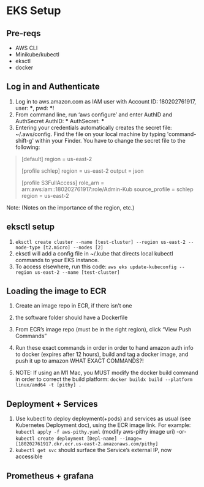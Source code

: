 # EKS Setup

## Pre-reqs

- AWS CLI
- Minikube/kubectl
- eksctl
- docker

## Log in and Authenticate

1. Log in to aws.amazon.com as IAM user with Account ID: 180202761917, user: **\***, pwd: **\***!
2. From command line, run ‘aws configure’ and enter AuthID and AuthSecret
   AuthID: **\***
   AuthSecret: **\***
3. Entering your credentials automatically creates the secret file: ~/.aws/config.  Find the file on your local machine by typing 'command-shift-g' within your Finder.  You have to change the secret file to the following:

> [default]
> region = us-east-2
>
> [profile schlep]
> region = us-east-2
> output = json
>
> [profile S3FullAccess]
> role_arn = arn:aws:iam::180202761917:role/Admin-Kub
> source_profile = schlep
> region = us-east-2

Note: (Notes on the importance of the region, etc.)

## eksctl setup

1. `eksctl create cluster --name [test-cluster] --region us-east-2 --node-type [t2.micro] --nodes [2]`
2. eksctl will add a config file in ~/.kube that directs local kubectl commands to your EKS instance.
3. To access elsewhere, run this code:
   `aws eks update-kubeconfig --region us-east-2 --name [test-cluster]`

## Loading the image to ECR

1. Create an image repo in ECR, if there isn’t one
2. the software folder should have a Dockerfile
3. From ECR’s image repo (must be in the right region), click “View Push Commands”
4. Run these exact commands in order in order to hand amazon auth info to docker (expires after 12 hours), build and tag a docker image, and push it up to amazon
WHAT EXACT COMMANDS?!
   
5. NOTE: If using an M1 Mac, you MUST modify the docker build command in order to correct the build platform:
   `docker buildx build --platform linux/amd64 -t [pithy] .`

## Deployment + Services

1. Use kubectl to deploy deployment(+pods) and services as usual (see Kubernetes Deployment doc), using the ECR image link. For example:
   `kubectl apply -f aws-pithy.yaml` (modify aws-pithy image uri) -or-
   `kubectl create deployment [Depl-name] --image=[180202761917.dkr.ecr.us-east-2.amazonaws.com/pithy]`
2. `kubectl get svc` should surface the Service’s external IP, now accessible

## Prometheus + grafana
